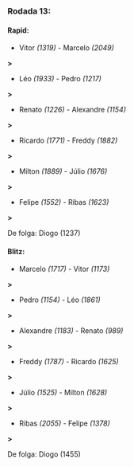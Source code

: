 ### Rodada 13:

#### Rapid:

* Vitor *(1319)*     -     Marcelo *(2049)*

 **>** 
* Léo *(1933)*     -     Pedro *(1217)*

 **>** 
* Renato *(1226)*     -     Alexandre *(1154)*

 **>** 
* Ricardo *(1771)*     -     Freddy *(1882)*

 **>** 
* Milton *(1889)*     -     Júlio *(1676)*

 **>** 
* Felipe *(1552)*     -     Ribas *(1623)*

 **>** 

De folga: Diogo (1237)

#### Blitz:

* Marcelo *(1717)*     -     Vitor *(1173)*

 **>** 
* Pedro *(1154)*     -     Léo *(1861)*

 **>** 
* Alexandre *(1183)*     -     Renato *(989)*

 **>** 
* Freddy *(1787)*     -     Ricardo *(1625)*

 **>** 
* Júlio *(1525)*     -     Milton *(1628)*

 **>** 
* Ribas *(2055)*     -     Felipe *(1378)*

 **>** 

De folga: Diogo (1455)

